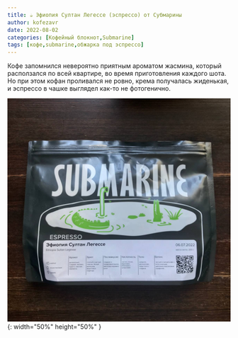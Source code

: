 ```yaml
---
title: ☕️ Эфиопия Султан Легессе (эспрессо) от Субмарины
author: kofezavr
date: 2022-08-02
categories: [Кофейный блокнот,Submarine]
tags: [кофе,submarine,обжарка под эспрессо]
--- 
```


Кофе запомнился невероятно приятным ароматом жасмина, который расползался по всей квартире, во время приготовления каждого шота. Но при этом кофан проливался не ровно, крема получалась жиденькая, и эспрессо в чашке выглядел как-то не фотогенично. 

![Эфиопия Султан Легессе (эспрессо) от Субмарины](/assets/img/posts/coffee/22/08/ethiopia-sultan-legesse.jpg){: width="50%" height="50%" }